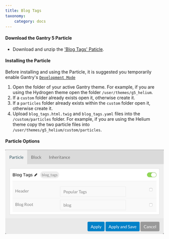 ```yaml
---
title: Blog Tags
taxonomy:
    category: docs
---
```


#### Download the Gantry 5 Particle
* Download and unzip the ['Blog Tags' Paticle](https://github.com/hibbitts-design/grav-gantry5-particle-blog-tags/archive/master.zip).

#### Installing the Particle

Before installing and using the Particle, it is suggested you temporarily enable Gantry's [`Development Mode`](http://docs.gantry.org/gantry5/configure/extras)

1. Open the folder of your active Gantry theme. For example, if you are using the Hydrogen theme open the folder `/user/themes/g5_helium`.
2. If a `custom` folder already exists open it, otherwise create it.
3. If a `particles` folder already exists within the `custom` folder open it, otherwise create it.
4. Upload `blog_tags.html.twig` and `blog_tags.yaml` files into the `/custom/particles` folder. For example, if you are using the Helium theme copy the two particle files into `/user/themes/g5_helium/custom/particles`.

#### Particle Options
!['Blog Tags' options](https://github.com/paulhibbitts/github-repo-images/blob/master/blog-tags-options.png?raw=true)
